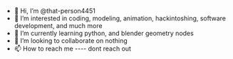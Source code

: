 - 👋 Hi, I’m @that-person4451
- 👀 I’m interested in coding, modeling, animation, hackintoshing, software development, and much more
- 🌱 I’m currently learning python, and blender geometry nodes
- 💞️ I’m looking to collaborate on nothing
- 📫 How to reach me ---- dont reach out

<!---
that-person4451/that-person4451 is a ✨ special ✨ repository because its `README.md` (this file) appears on your GitHub profile.
You can click the Preview link to take a look at your changes.
--->
